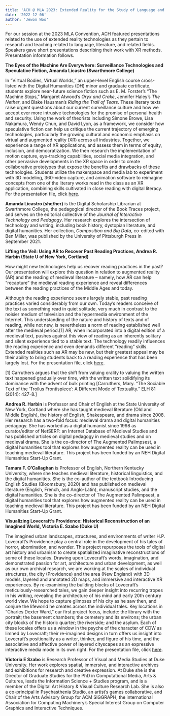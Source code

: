 ```yaml
---
title: 'ACH @ MLA 2023: Extended Reality for the Study of Language and Literature (Updated!)'
date: '2022-12-06'
author: 'Jewon Woo'
---
```

For our session at the 2023 MLA Convention, ACH featured presentations related to the use of extended reality technologies as they pertain to research and teaching related to language, literature, and related fields. Speakers gave short presentations describing their work with XR methods. Presentation information follows.

**The Eyes of the Machine Are Everywhere: Surveillance Technologies and Speculative Fiction, Amanda Licastro (Swarthmore College)**

In “Virtual Bodies, Virtual Worlds,” an upper-level English course cross-listed with the Digital Humanities (DH) minor and graduate certificate, students explore near-future science fiction such as E. M. Forster’s “The Machine Stops,” Margaret Atwood’s *Oryx and Crake*, Jennifer Haley’s *The Nether*, and Blake Hausman’s *Riding the Trail of Tears*. These literary texts raise urgent questions about our current surveillance culture and how we accept ever more intrusive technologies for the promise of personal health and security. Using the work of theorists including Simone Browe, Lisa Nakamura, Wendy Chun, and David Lyon, as a framework, we consider how speculative fiction can help us critique the current trajectory of emerging technologies, particularly the growing cultural and economic emphasis on virtual and augmented reality (XR) across all industries. Together, we experience a range of XR applications, and assess them in terms of equity, inclusion, and democratization. We then research the implementation of motion capture, eye-tracking capabilities, social media integration, and other pervasive developments in the XR space in order to create collaborative prototypes that expose the benefits and drawbacks of these technologies. Students utilize the makerspace and media lab to experiment with 3D modeling, 360-video capture, and animation software to reimagine concepts from one of the literary works read in the class as an XR application, combining skills cultivated in close reading with digital literacy. For the presentation file, click [here](https://docs.google.com/presentation/d/1T3eRaGPRwMXwACHnv1HE8ach_Uxfz6XBxcSmz8e-gHc/edit?usp=sharing).

**Amanda Licastro (she/her)** is the Digital Scholarship Librarian at Swarthmore College, the pedagogical director of the Book Traces project, and serves on the editorial collective of the *Journal of Interactive Technology and Pedagogy*. Her research explores the intersection of technology and writing, including book history, dystopian literature, and digital humanities. Her collection, *Composition and Big Data*, co-edited with Ben Miller, was published by the University of Pittsburgh Press in September 2021.

**Lifting the Veil: Using AR to Recover Past Reading Practices, Andrea R. Harbin (State U of New York, Cortland)**

How might new technologies help us recover reading practices in the past? Our presentation will explore this question in relation to augmented reality (AR) and the reading of medieval literature – namely, how AR can help “recapture” the medieval reading experience and reveal differences between the reading practices of the Middle Ages and today.

Although the reading experience seems largely stable, past reading practices varied considerably from our own. Today’s readers conceive of the text as something read in quiet solitude, very much in contrast to the noisier medium of television and the hypermedia environment of the Internet. This understanding of the nature and history of texts and of reading, while not new, is nevertheless a norm of reading established well after the medieval period.\[1\] AR, when incorporated into a digital edition of a medieval text, pushes against this view of reading as an inherently solitary and silent experience tied to a stable text. The technology readily influences the reading experience and even demands different “reading” skills. Extended realities such as AR may be new, but their greatest appeal may be their ability to bring students back to a reading experience that has been largely lost. For the presentation file, click [here](https://docs.google.com/presentation/d/1fWV3NmCMYY4fA8wn0wSB0nvS3vEnTIxjQNCpqph91vQ/edit?usp=sharing).

\[1\] Carruthers argues that the shift from valuing orality to valuing the written text happened gradually over time, with the written text solidifying its dominance with the advent of bulk printing \[Carruthers, Mary. “The Sociable Text of the ‘Troilus Frontispiece’: A Different Mode of Textuality.” ELH 81 (2014): 427-8.\]

**Andrea R. Harbin** is Professor and Chair of English at the State University of New York, Cortland where she has taught medieval literature (Old and Middle English), the history of English, Shakespeare, and drama since 2008. Her research has a two-fold focus: medieval drama and digital humanities pedagogy. She has worked as a digital humanist since 1998 as curator/editor of NetSERF: an Internet Database of Medieval Studies and has published articles on digital pedagogy in medieval studies and on medieval drama. She is the co-director of The Augmented Palimpsest, a digital humanities tool that explores how augmented reality can be used in teaching medieval literature. This project has been funded by an NEH Digital Humanities Start-Up Grant.

**Tamara F. O’Callaghan** is Professor of English, Northern Kentucky University, where she teaches medieval literature, historical linguistics, and the digital humanities. She is the co-author of the textbook Introducing English Studies (Bloomsbury, 2020) and has published on medieval literature (English, French, and Anglo-Latin), manuscript studies, and the digital humanities. She is the co-director of The Augmented Palimpsest, a digital humanities tool that explores how augmented reality can be used in teaching medieval literature. This project has been funded by an NEH Digital Humanities Start-Up Grant.

**Visualizing Lovecraft’s Providence: Historical Reconstruction of an Imagined World, Victoria E. Szabo (Duke U)**

The imagined urban landscapes, structures, and environments of writer H.P. Lovecraft’s Providence play a central role in the development of his tales of horror, abomination, and wonder. This project repurposes the tools of digital art history and urbanism to create spatialized imaginative reconstructions of some of these locales. Drawing upon Lovecraft’s words, imagination, and demonstrated passion for art, architecture and urban development, as well as our own archival research, we are working at the scales of individual structures, the city (Providence) and the area (New England) with 3D models, layered and annotated 2D maps, and immersive and interactive XR experiences. By re-examining the building blocks of Lovecraft’s meticulously-researched tales, we gain deeper insight into recurring tropes in his writing, revealing the architecture of his mind and early 20th century world view. We hope to capture glimpses of his city as he saw then, and conjure the lifeworld he creates across the individual tales. Key locations in “Charles Dexter Ward,” our first project focus, include: the library with the portrait; the basement chambers; the cemetery and its environs; the urban city blocks of the historic quarter; the riverside; and the asylum. Each of these locales offers us a window in the psyche of the character of CDW as limned by Lovecraft; their re-imagined designs in turn offers us insight into Lovecraft’s positionality as a writer, thinker, and figure of his time, and the associative and affective power of layered cityscapes as an expressive interactive media mode in its own right. For the presentation file, click [here](https://drive.google.com/file/d/1Zdd1Tj-hYADHcQvkRkJIzbwfbr5Z2g3s/view?usp=sharing).

**Victoria E Szabo** is Research Professor of Visual and Media Studies at Duke University. Her work explores spatial, immersive, and interactive archives and exhibitions for research and creative expression. At Duke she is the Director of Graduate Studies for the PhD in Computational Media, Arts &amp; Cultures, leads the Information Science + Studies program, and is a member of the Digital Art History &amp; Visual Culture Research Lab. She is also a co-principal in Psychasthenia Studio, an artist’s games collaborative, and Chair of the Arts Advisory Group for ACM SIGGRAPH, the international Association for Computing Machinery’s Special Interest Group on Computer Graphics and Interactive Techniques.
